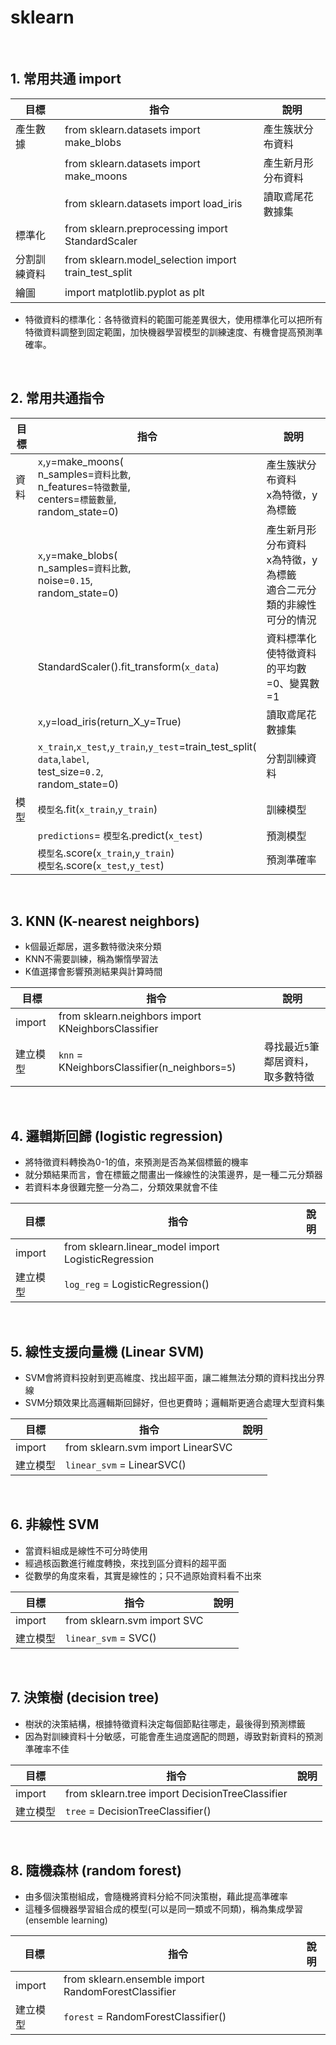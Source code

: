 # sklearn
<br/>

## 1. 常用共通 import
| 目標 | 指令 | 說明 |
| --- | --- | --- |
|產生數據| from sklearn.datasets import make_blobs | 產生簇狀分布資料|
|| from sklearn.datasets import make_moons | 產生新月形分布資料|
|| from sklearn.datasets import load_iris| 讀取鳶尾花數據集|
|標準化| from sklearn.preprocessing import StandardScaler||
|分割訓練資料| from sklearn.model_selection import train_test_split||
|繪圖| import matplotlib.pyplot as plt ||
* 特徵資料的標準化：各特徵資料的範圍可能差異很大，使用標準化可以把所有特徵資料調整到固定範圍，加快機器學習模型的訓練速度、有機會提高預測準確率。
<br/>

## 2. 常用共通指令
| 目標 | 指令 | 說明 |
| --- | --- | --- |
|資料| `x`,`y`=make_moons(<br/>  n_samples=`資料比數`,<br/>n_features=`特徵數量`,<br/>centers=`標籤數量`,<br/>random_state=0) | 產生簇狀分布資料<br/>x為特徵，y為標籤|
||`x`,`y`=make_blobs(<br/>  n_samples=`資料比數`,<br/>noise=`0.15`,<br/>random_state=0) | 產生新月形分布資料<br/>x為特徵，y為標籤<br/>適合二元分類的非線性可分的情況|
|| StandardScaler().fit_transform(`x_data`) | 資料標準化<br/>使特徵資料的平均數=0、變異數=1|
|| `x`,`y`=load_iris(return_X_y=True)| 讀取鳶尾花數據集|
|| `x_train`,`x_test`,`y_train`,`y_test`=train_test_split(<br/>`data`,`label`,<br/>test_size=`0.2`,<br/>random_state=0) |分割訓練資料|
|模型|`模型名`.fit(`x_train`,`y_train`)|訓練模型|
||`predictions`= `模型名`.predict(`x_test`)|預測模型|
||`模型名`.score(`x_train`,`y_train`)<br/>`模型名`.score(`x_test`,`y_test`)|預測準確率|
<br/>

## 3. KNN (K-nearest neighbors)

- k個最近鄰居，選多數特徵決來分類
- KNN不需要訓練，稱為懶惰學習法
- K值選擇會影響預測結果與計算時間

| 目標 | 指令 | 說明 |
| --- | --- | --- |
|import|from sklearn.neighbors import KNeighborsClassifier||
|建立模型|`knn` = KNeighborsClassifier(n_neighbors=`5`)|尋找最近`5`筆鄰居資料，取多數特徵 |
<br/>

## 4. 邏輯斯回歸 (logistic regression)

- 將特徵資料轉換為0-1的值，來預測是否為某個標籤的機率
- 就分類結果而言，會在標籤之間畫出一條線性的決策邊界，是一種二元分類器
- 若資料本身很難完整一分為二，分類效果就會不佳

| 目標 | 指令 | 說明 |
| --- | --- | --- |  
|import|from sklearn.linear_model import LogisticRegression||
|建立模型|`log_reg` = LogisticRegression()||
<br/>

## 5. 線性支援向量機 (Linear SVM)

- SVM會將資料投射到更高維度、找出超平面，讓二維無法分類的資料找出分界線
- SVM分類效果比高邏輯斯回歸好，但也更費時；邏輯斯更適合處理大型資料集

| 目標 | 指令 | 說明 |
| --- | --- | --- | 
|import|from sklearn.svm import LinearSVC||
|建立模型| `linear_svm` = LinearSVC()||
<br/>

## 6. 非線性 SVM

- 當資料組成是線性不可分時使用
- 經過核函數進行維度轉換，來找到區分資料的超平面
- 從數學的角度來看，其實是線性的；只不過原始資料看不出來

| 目標 | 指令 | 說明 |
| --- | --- | --- | 
|import|from sklearn.svm import SVC||
|建立模型| `linear_svm` = SVC()||
<br/>


## 7. 決策樹 (decision tree)

- 樹狀的決策結構，根據特徵資料決定每個節點往哪走，最後得到預測標籤
- 因為對訓練資料十分敏感，可能會產生過度適配的問題，導致對新資料的預測準確率不佳

| 目標 | 指令 | 說明 |
| --- | --- | --- | 
|import|from sklearn.tree import DecisionTreeClassifier||
|建立模型| `tree` = DecisionTreeClassifier()||
<br/>


## 8. 隨機森林 (random forest)

- 由多個決策樹組成，會隨機將資料分給不同決策樹，藉此提高準確率
- 這種多個機器學習組合成的模型(可以是同一類或不同類)，稱為集成學習(ensemble learning)

| 目標 | 指令 | 說明 |
| --- | --- | --- | 
|import|from sklearn.ensemble import RandomForestClassifier||
|建立模型|`forest` = RandomForestClassifier()||
<br/>
